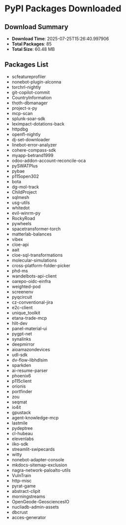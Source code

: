 # PyPI Packages Downloaded

## Download Summary
- **Download Time**: 2025-07-25T15:26:40.997906
- **Total Packages**: 85
- **Total Size**: 60.48 MB

## Packages List
- scfeatureprofiler
- nonebot-plugin-alconna
- torchrl-nightly
- git-copilot-commit
- CountryInformation
- thoth-dbmanager
- project-x-py
- mcp-scan
- splunk-soar-sdk
- leximpact-dotations-back
- httpdbg
- openfl-nightly
- dj-set-downloader
- linebot-error-analyzer
- cohere-compass-sdk
- myapp-betrand1999
- odoo-addon-account-reconcile-oca
- pySWATPlus
- pybae
- p115open302
- bota
- dg-mol-track
- ChildProject
- sqlmesh
- usg-utils
- whitedot
- evil-winrm-py
- RockyRoad
- pywheels
- spacetransformer-torch
- matterlab-balances
- vibex
- cloe-api
- aait
- cloe-sql-transformations
- molecular-simulations
- cross-platform-folder-picker
- phd-ms
- wandelbots-api-client
- oarepo-oidc-einfra
- weighted-pod
- screenenv
- pyqcircuit
- cz-conventional-jira
- e2c-client
- unique_toolkit
- etana-trade-mcp
- hlit-dev
- panel-material-ui
- pygpt-net
- synalinks
- deepmirror
- aioamazondevices
- udl-sdk
- dv-flow-libhdlsim
- sparkden
- ai-resume-parser
- phoenix6
- p115client
- orionis
- portfinder
- zou
- seqmat
- io4it
- gpustack
- agent-knowledge-mcp
- lastmile
- pydeptree
- cl-hubeau
- elevenlabs
- iiko-sdk
- streamlit-swipecards
- witty
- nonebot-adapter-console
- mkdocs-sitemap-exclusion
- nagra-network-paloalto-utils
- VulnTrain
- http-misc
- pyrat-game
- abstract-clipit
- morningstreams
- OpenGeode-GeosciencesIO
- nucliadb-admin-assets
- dbcrust
- acces-generator
